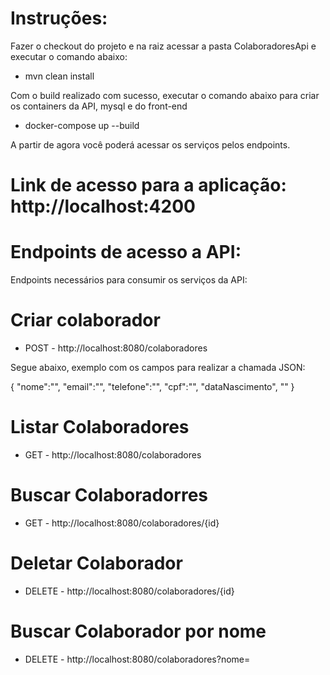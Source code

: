 # Instruções:

Fazer o checkout do projeto e na raiz acessar a pasta ColaboradoresApi e executar o comando abaixo:

- mvn clean install

Com o build realizado com sucesso, executar o comando abaixo para criar os containers da API, mysql e do front-end

- docker-compose up --build

A partir de agora você poderá acessar os serviços pelos endpoints.

# Link de acesso para a aplicação: http://localhost:4200

# Endpoints de acesso a API:

Endpoints necessários para consumir os serviços da API:

# Criar colaborador

 - POST - http://localhost:8080/colaboradores
 
 Segue abaixo, exemplo com os campos para realizar a chamada JSON:
 
 { 
 "nome":"",
 "email":"",
 "telefone":"",
 "cpf":"",
 "dataNascimento", ""
 }
 
# Listar Colaboradores

- GET - http://localhost:8080/colaboradores

# Buscar Colaboradorres

- GET - http://localhost:8080/colaboradores/{id}

# Deletar Colaborador

- DELETE - http://localhost:8080/colaboradores/{id}

# Buscar Colaborador por nome

- DELETE - http://localhost:8080/colaboradores?nome=
